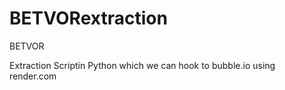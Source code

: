 # BETVORextraction
BETVOR

Extraction Scriptin Python which we can hook to bubble.io using render.com

